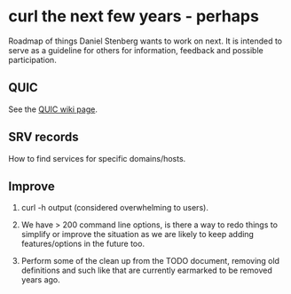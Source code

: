 curl the next few years - perhaps
=================================

Roadmap of things Daniel Stenberg wants to work on next. It is intended to
serve as a guideline for others for information, feedback and possible
participation.

QUIC
----

 See the [QUIC wiki page](https://github.com/curl/curl/wiki/QUIC).

SRV records
-----------

How to find services for specific domains/hosts.

Improve
-------

1. curl -h output (considered overwhelming to users).

2. We have > 200 command line options, is there a way to redo things to
   simplify or improve the situation as we are likely to keep adding
   features/options in the future too.

3. Perform some of the clean up from the TODO document, removing old
   definitions and such like that are currently earmarked to be removed years
   ago.

